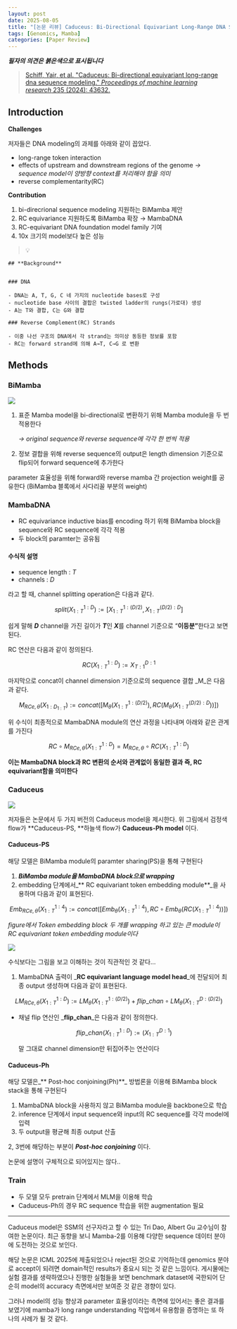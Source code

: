 ```yaml
---
layout: post
date: 2025-08-05
title: "[논문 리뷰] Caduceus: Bi-Directional Equivariant Long-Range DNA Sequence Modeling"
tags: [Genomics, Mamba]
categories: [Paper Review]
---
```


<span class="notion-red">_**필자의 의견은 붉은색으로 표시됩니다**_</span>


> [Schiff, Yair, et al. "Caduceus: Bi-directional equivariant long-range dna sequence modeling." ](https://pmc.ncbi.nlm.nih.gov/articles/PMC12189541/)[_Proceedings of machine learning research_](https://pmc.ncbi.nlm.nih.gov/articles/PMC12189541/)[ 235 (2024): 43632.](https://pmc.ncbi.nlm.nih.gov/articles/PMC12189541/)



## Introduction


**Challenges**


저자들은 DNA modeling의 과제를 아래와 같이 꼽았다.

- long-range token interaction
- effects of upstream and downstream regions of the genome 
_→ sequence model이 양방향 context를 처리해야 함을 의미_
- reverse complementarity(RC)

**Contribution**

1. bi-direcrional sequence modeling 지원하는 BiMamba 제안
1. RC equivariance 지원하도록 BiMamba 확장 → MambaDNA
1. RC-equivariant DNA foundation model family 기여
1. 10x 크기의 model보다 높은 성능

> 💡 


	## **Background**


	### DNA

	- DNA는 A, T, G, C 네 가지의 nucleotide bases로 구성
	- nucleotide base 사이의 결합은 twisted ladder의 rungs(가로대) 생성
	- A는 T와 결합, C는 G와 결합

	### Reverse Complement(RC) Strands

	- 이중 나선 구조의 DNA에서 각 strand는 의미상 동등한 정보를 포함
	- RC는 forward strand에 의해 A→T, C→G 로 변환


## Methods



### BiMamba


![](https://prod-files-secure.s3.us-west-2.amazonaws.com/542b861c-36a8-4051-84e5-8804b6728dba/2c247d59-7815-4980-99f0-8f0d21f445a7/image.png?X-Amz-Algorithm=AWS4-HMAC-SHA256&X-Amz-Content-Sha256=UNSIGNED-PAYLOAD&X-Amz-Credential=ASIAZI2LB466465KE2YA%2F20250821%2Fus-west-2%2Fs3%2Faws4_request&X-Amz-Date=20250821T210056Z&X-Amz-Expires=3600&X-Amz-Security-Token=IQoJb3JpZ2luX2VjEK3%2F%2F%2F%2F%2F%2F%2F%2F%2F%2FwEaCXVzLXdlc3QtMiJIMEYCIQDLdy5Kfl6l2sUDoniZOjJd2Q%2F1MFwteT35yO%2FY8wwGrQIhAOvGHugGYEmPDODnBpDNpxztymrfp11uZ5c0YyNc2ERgKogECPb%2F%2F%2F%2F%2F%2F%2F%2F%2F%2FwEQABoMNjM3NDIzMTgzODA1Igy6vDT9ptwa7qqwEwUq3ANjI55kHDSbGZhymHbD%2FYnIrzBE6ahoKly45YXyW2rzzJEgzESHTyeP5K%2Fn%2BW6refLXpV9UtvSzNA26XX2BRGxWCUHmNegHYXX%2B4yAKY2SJPg8tmGsKDcSUoQwMzNaFlM5QSUef8vetMkJF0zLX7KSnXROJDgfW6XIiXAHra8rmkhq75ahoecro3edGGOjEUPAoURws7PFwUc%2FdbGXYtOs3pFe%2BB8XkWpuHt3lBzi9XEG21y95A7lGEg%2BiUpGzRqHfqIdlsXalw8YMAoc5FK7KqqTiZJAwVK78NeQpGS6s7K0rEMF0AYgHc%2BLB4j7PW4RGBDMxAEcI%2FcQXW3gpqxrJRUdfCZEwfYOtJ8RJO4TwWDeC9ul5%2BvvCIvZU7poxHTpQGjEIj0ICJ%2BK2aInz%2Fwi7sUm62dWlyi25%2FeaVC37cPWN2iy1c3yROgYhnKJZdDEiUn3x%2FBOLCp8yegxKVh0Q30DiY4dXQSngW1hYxG5IK833JRF%2FEz39diXsDr17%2BzGERTWIemK8uTKt0UQGRPeH2kzpjaxlsUTuww4Cp2%2BfV%2BAvIC7F16jURrITOv7kMi1caGVMiS351dsx6jULHb3MegAaIZEEbbB8e7qtW%2BfsrLfUDn8aqoVHOIkX2dszD9i57FBjqkASJuKChuU57t%2BTKDnstldm15tcGl0nrRL%2FyGXlLwz%2B%2FyfGbkU7cjtvyxdioPoZ%2FM88gDxOzbuS4h0GaZTbzH947Vh7BvoNii6hwxsogAf93xUTubboU1n0WFE3Q988lqSaosFRki5OMZ9w4Y6aeOoXciYeUe9eHR4YYm%2Bayj%2FcvruuPwtP9zdeSoVLs0IU7c5%2FdtZCDaSSbMXuZBD6yfPmalbMtt&X-Amz-Signature=5e388e8b7c31b3e145017aa64e04ddfd8184c93750f6698b02ffd5fda9c50f05&X-Amz-SignedHeaders=host&x-amz-checksum-mode=ENABLED&x-id=GetObject)

1. 표준 Mamba model을 bi-directional로 변환하기 위해 Mamba module을 두 번 적용한다

	_→ original sequence와 reverse sequence에 각각 한 번씩 적용_

1. 정보 결합을 위해 reverse sequence의 output은 length dimension 기준으로 flip되어 forward sequence에 추가한다

parameter 효율성을 위해 forward와 reverse mamba 간 projection weight를 공유한다 (BiMamba 블록에서 사다리꼴 부분의 weight)



### MambaDNA

- RC equivariance inductive bias를 encoding 하기 위해 BiMamba block을 sequence와 RC sequence에 각각 적용
- 두 block의 paramter는 공유됨


#### 수식적 설명

- sequence length : _T_
- channels : _D_

라고 할 때,  channel splitting operation은 다음과 같다.


$$
split(X^{1:D}_{1:T}):=[X^{1:(D/2)}_{1:T},X^{(D/2):D}_{1:T}]
$$


<span class="notion-red">쉽게 말해 </span><span class="notion-red">_**D**_</span><span class="notion-red"> channel을 가진 길이가 </span><span class="notion-red">_**T**_</span><span class="notion-red">인 </span><span class="notion-red">_**X**_</span><span class="notion-red">를 channel 기준으로 “</span><span class="notion-red">**이등분”**</span><span class="notion-red">한다고 보면 된다.</span>


RC 연산은 다음과 같이 정의된다.


$$
RC(X^{1:D}_{1:T}):=X^{D:1}_{T:1}
$$


마지막으로 concat이 channel dimension 기준으로의 sequence 결합 _M_은 다음과 같다.


$$
M_{RCe,\theta}(X_{1:D_{1:T}}):=concat([M_{\theta}(X^{1:(D/2)}_{1:T}),RC(M_{\theta}(X^{(D/2):D}_{1:T}))])
$$


위 수식이 최종적으로 MambaDNA module의 연산 과정을 나타내며 아래와 같은 관계를 가진다


$$
RC\circ M_{RCe,\theta}(X^{1:D}_{1:T}) = M_{RCe,\theta} \circ RC(X^{1:D}_{1:T})
$$


**이는 MambaDNA block과 RC 변환의 순서와 관계없이 동일한 결과 즉, RC equivariant함을 의미한다**



### Caduceus


![](https://prod-files-secure.s3.us-west-2.amazonaws.com/542b861c-36a8-4051-84e5-8804b6728dba/f94a60d7-8145-473b-aef9-7c68d3ec604a/image.png?X-Amz-Algorithm=AWS4-HMAC-SHA256&X-Amz-Content-Sha256=UNSIGNED-PAYLOAD&X-Amz-Credential=ASIAZI2LB466465KE2YA%2F20250821%2Fus-west-2%2Fs3%2Faws4_request&X-Amz-Date=20250821T210057Z&X-Amz-Expires=3600&X-Amz-Security-Token=IQoJb3JpZ2luX2VjEK3%2F%2F%2F%2F%2F%2F%2F%2F%2F%2FwEaCXVzLXdlc3QtMiJIMEYCIQDLdy5Kfl6l2sUDoniZOjJd2Q%2F1MFwteT35yO%2FY8wwGrQIhAOvGHugGYEmPDODnBpDNpxztymrfp11uZ5c0YyNc2ERgKogECPb%2F%2F%2F%2F%2F%2F%2F%2F%2F%2FwEQABoMNjM3NDIzMTgzODA1Igy6vDT9ptwa7qqwEwUq3ANjI55kHDSbGZhymHbD%2FYnIrzBE6ahoKly45YXyW2rzzJEgzESHTyeP5K%2Fn%2BW6refLXpV9UtvSzNA26XX2BRGxWCUHmNegHYXX%2B4yAKY2SJPg8tmGsKDcSUoQwMzNaFlM5QSUef8vetMkJF0zLX7KSnXROJDgfW6XIiXAHra8rmkhq75ahoecro3edGGOjEUPAoURws7PFwUc%2FdbGXYtOs3pFe%2BB8XkWpuHt3lBzi9XEG21y95A7lGEg%2BiUpGzRqHfqIdlsXalw8YMAoc5FK7KqqTiZJAwVK78NeQpGS6s7K0rEMF0AYgHc%2BLB4j7PW4RGBDMxAEcI%2FcQXW3gpqxrJRUdfCZEwfYOtJ8RJO4TwWDeC9ul5%2BvvCIvZU7poxHTpQGjEIj0ICJ%2BK2aInz%2Fwi7sUm62dWlyi25%2FeaVC37cPWN2iy1c3yROgYhnKJZdDEiUn3x%2FBOLCp8yegxKVh0Q30DiY4dXQSngW1hYxG5IK833JRF%2FEz39diXsDr17%2BzGERTWIemK8uTKt0UQGRPeH2kzpjaxlsUTuww4Cp2%2BfV%2BAvIC7F16jURrITOv7kMi1caGVMiS351dsx6jULHb3MegAaIZEEbbB8e7qtW%2BfsrLfUDn8aqoVHOIkX2dszD9i57FBjqkASJuKChuU57t%2BTKDnstldm15tcGl0nrRL%2FyGXlLwz%2B%2FyfGbkU7cjtvyxdioPoZ%2FM88gDxOzbuS4h0GaZTbzH947Vh7BvoNii6hwxsogAf93xUTubboU1n0WFE3Q988lqSaosFRki5OMZ9w4Y6aeOoXciYeUe9eHR4YYm%2Bayj%2FcvruuPwtP9zdeSoVLs0IU7c5%2FdtZCDaSSbMXuZBD6yfPmalbMtt&X-Amz-Signature=dd3f6a119fd45f3839aa40b6c7012214c24f4a3ee5cfef04e1b3ab221e6130a2&X-Amz-SignedHeaders=host&x-amz-checksum-mode=ENABLED&x-id=GetObject)


저자들은 논문에서 두 가지 버전의 Caduceus model을 제시한다. 위 그림에서 검정색 flow가 **Caduceus-PS, **하늘색 flow가 **Caduceus-Ph model** 이다.



#### Caduceus-PS


해당 모델은 BiMamba module의 paramter sharing(PS)을 통해 구현된다

1. _**BiMamba module을 MambaDNA block으로 wrapping**_
1. embedding 단계에서_** RC equivariant token embedding module**_을 사용하며 다음과 같이 표현된다.

$$
Emb_{RCe,\theta}(X^{1:4}_{1:T}):=concat([Emb_{\theta}(X^{1:4}_{1:T}),RC \circ Emb_{\theta}(RC(X^{1:4}_{1:T}))])
$$


_figure에서 Token embedding block 두 개를 wrapping 하고 있는 큰 module이 RC equivariant token embedding module이다_


![](https://prod-files-secure.s3.us-west-2.amazonaws.com/542b861c-36a8-4051-84e5-8804b6728dba/b175e4da-71eb-4e91-8c23-a06dabe673c9/image.png?X-Amz-Algorithm=AWS4-HMAC-SHA256&X-Amz-Content-Sha256=UNSIGNED-PAYLOAD&X-Amz-Credential=ASIAZI2LB466465KE2YA%2F20250821%2Fus-west-2%2Fs3%2Faws4_request&X-Amz-Date=20250821T210057Z&X-Amz-Expires=3600&X-Amz-Security-Token=IQoJb3JpZ2luX2VjEK3%2F%2F%2F%2F%2F%2F%2F%2F%2F%2FwEaCXVzLXdlc3QtMiJIMEYCIQDLdy5Kfl6l2sUDoniZOjJd2Q%2F1MFwteT35yO%2FY8wwGrQIhAOvGHugGYEmPDODnBpDNpxztymrfp11uZ5c0YyNc2ERgKogECPb%2F%2F%2F%2F%2F%2F%2F%2F%2F%2FwEQABoMNjM3NDIzMTgzODA1Igy6vDT9ptwa7qqwEwUq3ANjI55kHDSbGZhymHbD%2FYnIrzBE6ahoKly45YXyW2rzzJEgzESHTyeP5K%2Fn%2BW6refLXpV9UtvSzNA26XX2BRGxWCUHmNegHYXX%2B4yAKY2SJPg8tmGsKDcSUoQwMzNaFlM5QSUef8vetMkJF0zLX7KSnXROJDgfW6XIiXAHra8rmkhq75ahoecro3edGGOjEUPAoURws7PFwUc%2FdbGXYtOs3pFe%2BB8XkWpuHt3lBzi9XEG21y95A7lGEg%2BiUpGzRqHfqIdlsXalw8YMAoc5FK7KqqTiZJAwVK78NeQpGS6s7K0rEMF0AYgHc%2BLB4j7PW4RGBDMxAEcI%2FcQXW3gpqxrJRUdfCZEwfYOtJ8RJO4TwWDeC9ul5%2BvvCIvZU7poxHTpQGjEIj0ICJ%2BK2aInz%2Fwi7sUm62dWlyi25%2FeaVC37cPWN2iy1c3yROgYhnKJZdDEiUn3x%2FBOLCp8yegxKVh0Q30DiY4dXQSngW1hYxG5IK833JRF%2FEz39diXsDr17%2BzGERTWIemK8uTKt0UQGRPeH2kzpjaxlsUTuww4Cp2%2BfV%2BAvIC7F16jURrITOv7kMi1caGVMiS351dsx6jULHb3MegAaIZEEbbB8e7qtW%2BfsrLfUDn8aqoVHOIkX2dszD9i57FBjqkASJuKChuU57t%2BTKDnstldm15tcGl0nrRL%2FyGXlLwz%2B%2FyfGbkU7cjtvyxdioPoZ%2FM88gDxOzbuS4h0GaZTbzH947Vh7BvoNii6hwxsogAf93xUTubboU1n0WFE3Q988lqSaosFRki5OMZ9w4Y6aeOoXciYeUe9eHR4YYm%2Bayj%2FcvruuPwtP9zdeSoVLs0IU7c5%2FdtZCDaSSbMXuZBD6yfPmalbMtt&X-Amz-Signature=b7338d7e97e5b2024c454b175f709d5bad7214151bb121287ba72154304a2843&X-Amz-SignedHeaders=host&x-amz-checksum-mode=ENABLED&x-id=GetObject)


<span class="notion-red">수식보다는 그림을 보고 이해하는 것이 직관적인 것 같다…</span>

1. MambaDNA 출력이 _**RC equivariant language model head**_에 전달되어 최종 output 생성하며 다음과 같이 표현된다.

$$
LM_{RCe,\theta}(X^{1:D}_{1:T}):= LM_{\theta}(X^{1:(D/2)}_{1:T})+flip\_chan\circ LM_{\theta}(X^{D:(D/2)}_{1:T})
$$

- 채널 flip 연산인 _**flip\_chan**_은 다음과 같이 정의한다.

	$$
	flip\_chan(X^{1:D}_{1:T}):=(X^{D:1}_{1:T})
	$$


	말 그대로 channel dimension만 뒤집어주는 연산이다



#### Caduceus-Ph


해당 모델은_** Post-hoc conjoining(Ph)**_ 방법론을 이용해 BiMamba block stack을 통해 구현된다

1. MambaDNA block을 사용하지 않고 BiMamba module을 backbone으로 학습
1. inference 단계에서 input sequence와 input의 RC sequence를 각각 model에 입력
1. 두 output을 평균해 최종 output 산출

2, 3번에 해당하는 부분이 _**Post-hoc conjoining**_ 이다.


<span class="notion-red">논문에 설명이 구체적으로 되어있지는 않다..</span>



### Train

- 두 모델 모두 pretrain 단계에서 MLM을 이용해 학습
- Caduceus-Ph의 경우 RC sequence 학습을 위한 augmentation 필요

---


<span class="notion-red">Caduceus model은 SSM의 선구자라고 할 수 있는 Tri Dao, Albert Gu 교수님이 참여한 논문이다. 최근 동향을 보니 Mamba-2를 이용해 다양한 sequence 데이터 분야에 도전하는 것으로 보인다.</span>


<span class="notion-red">해당 논문은 ICML 2025에 제출되었으나 reject된 것으로 기억하는데 genomics 분야로 accept이 되려면 domain적인 results가 중요시 되는 것 같은 느낌이다. 게시물에는 실험 결과를 생략하였으나 진행한 실험들을 보면 benchmark dataset에 국한되어 단순히 model의 accuracy 측면에서만 보여준 것 같은 경향이 있다.</span>


<span class="notion-red">그러나 model의 성능 향상과 parameter 효율성이라는 측면에 있어서는 좋은 결과를 보였기에 mamba가 long range understanding 작업에서 유용함을 증명하는 또 하나의 사례가 될 것 같다.</span>

